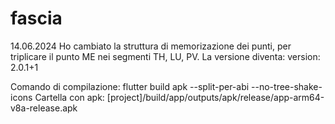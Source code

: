 # fascia

14.06.2024
Ho cambiato la struttura di memorizazione dei punti,
per triplicare il punto ME nei segmenti TH, LU, PV.
La versione diventa: version: 2.0.1+1 

Comando di compilazione:
flutter build apk --split-per-abi --no-tree-shake-icons
Cartella con apk:
[project]/build/app/outputs/apk/release/app-arm64-v8a-release.apk